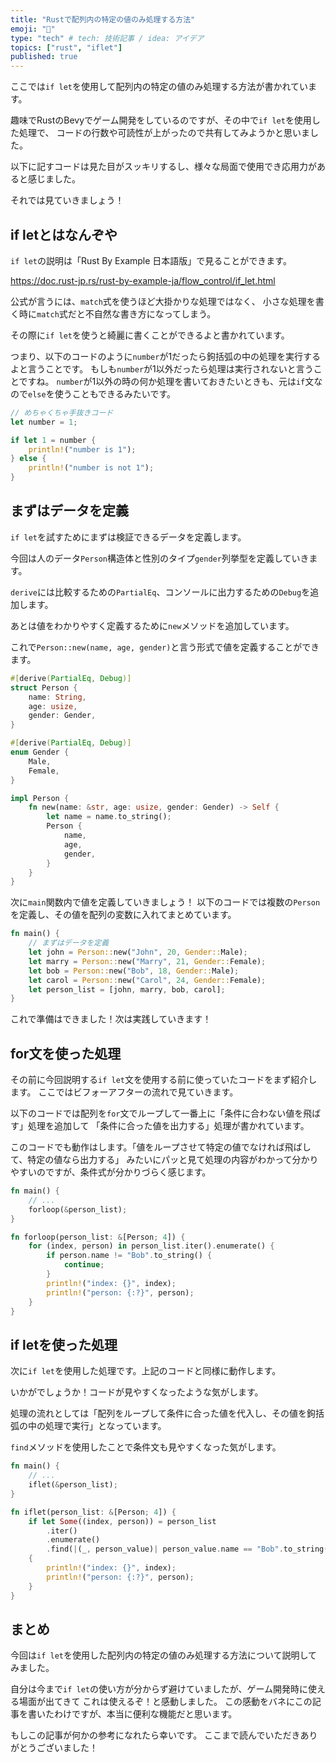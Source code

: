 ```yaml
---
title: "Rustで配列内の特定の値のみ処理する方法"
emoji: "🦀"
type: "tech" # tech: 技術記事 / idea: アイデア
topics: ["rust", "iflet"]
published: true
---
```

ここでは`if let`を使用して配列内の特定の値のみ処理する方法が書かれています。

趣味でRustのBevyでゲーム開発をしているのですが、その中で`if let`を使用した処理で、
コードの行数や可読性が上がったので共有してみようかと思いました。

以下に記すコードは見た目がスッキリするし、様々な局面で使用でき応用力があると感じました。

それでは見ていきましょう！

## if letとはなんぞや

`if let`の説明は「Rust By Example 日本語版」で見ることができます。

https://doc.rust-jp.rs/rust-by-example-ja/flow_control/if_let.html

公式が言うには、`match`式を使うほど大掛かりな処理ではなく、
小さな処理を書く時に`match`式だと不自然な書き方になってしまう。

その際に`if let`を使うと綺麗に書くことができるよと書かれています。

つまり、以下のコードのように`number`が1だったら鉤括弧の中の処理を実行するよと言うことです。
もしも`number`が1以外だったら処理は実行されないと言うことですね。
`number`が1以外の時の何か処理を書いておきたいときも、元は`if`文なので`else`を使うこともできるみたいです。


```rust
// めちゃくちゃ手抜きコード
let number = 1;

if let 1 = number {
    println!("number is 1");
} else {
    println!("number is not 1");
}
```

## まずはデータを定義

`if let`を試すためにまずは検証できるデータを定義します。

今回は人のデータ`Person`構造体と性別のタイプ`gender`列挙型を定義していきます。

`derive`には比較するための`PartialEq`、コンソールに出力するための`Debug`を追加します。

あとは値をわかりやすく定義するために`new`メソッドを追加しています。

これで`Person::new(name, age, gender)`と言う形式で値を定義することができます。

```rust
#[derive(PartialEq, Debug)]
struct Person {
    name: String,
    age: usize,
    gender: Gender,
}

#[derive(PartialEq, Debug)]
enum Gender {
    Male,
    Female,
}

impl Person {
    fn new(name: &str, age: usize, gender: Gender) -> Self {
        let name = name.to_string();
        Person {
            name,
            age,
            gender,
        }
    }
}
```

次に`main`関数内で値を定義していきましょう！
以下のコードでは複数の`Person`を定義し、その値を配列の変数に入れてまとめています。

```rust
fn main() {
    // まずはデータを定義
    let john = Person::new("John", 20, Gender::Male);
    let marry = Person::new("Marry", 21, Gender::Female);
    let bob = Person::new("Bob", 18, Gender::Male);
    let carol = Person::new("Carol", 24, Gender::Female);
    let person_list = [john, marry, bob, carol];
}
```

これで準備はできました！次は実践していきます！

## for文を使った処理

その前に今回説明する`if let`文を使用する前に使っていたコードをまず紹介します。
ここではビフォーアフターの流れで見ていきます。

以下のコードでは配列を`for`文でループして一番上に「条件に合わない値を飛ばす」処理を追加して
「条件に合った値を出力する」処理が書かれています。

このコードでも動作はします。「値をループさせて特定の値でなければ飛ばして、特定の値なら出力する」
みたいにパッと見て処理の内容がわかって分かりやすいのですが、条件式が分かりづらく感じます。

```rust
fn main() {
    // ...
    forloop(&person_list);
}

fn forloop(person_list: &[Person; 4]) {
    for (index, person) in person_list.iter().enumerate() {
        if person.name != "Bob".to_string() {
            continue;
        }
        println!("index: {}", index);
        println!("person: {:?}", person);
    }
}
```

## if letを使った処理

次に`if let`を使用した処理です。上記のコードと同様に動作します。

いかがでしょうか！コードが見やすくなったような気がします。

処理の流れとしては「配列をループして条件に合った値を代入し、その値を鉤括弧の中の処理で実行」となっています。

`find`メソッドを使用したことで条件文も見やすくなった気がします。

```rust
fn main() {
    // ...
    iflet(&person_list);
}

fn iflet(person_list: &[Person; 4]) {
    if let Some((index, person)) = person_list
        .iter()
        .enumerate()
        .find(|(_, person_value)| person_value.name == "Bob".to_string())
    {
        println!("index: {}", index);
        println!("person: {:?}", person);
    }
}
```

## まとめ

今回は`if let`を使用した配列内の特定の値のみ処理する方法について説明してみました。

自分は今まで`if let`の使い方が分からず避けていましたが、ゲーム開発時に使える場面が出てきて
これは使えるぞ！と感動しました。
この感動をバネにこの記事を書いたわけですが、本当に便利な機能だと思います。

もしこの記事が何かの参考になれたら幸いです。
ここまで読んでいただきありがとうございました！
